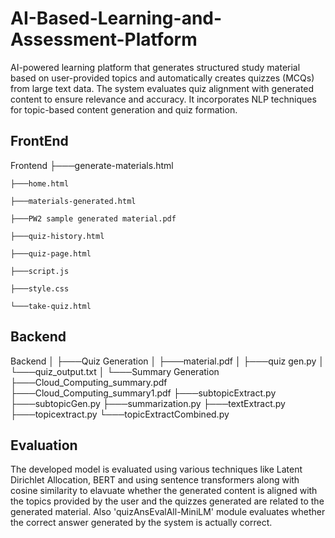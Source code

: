 # AI-Based-Learning-and-Assessment-Platform
AI-powered learning platform that generates structured study material based on user-provided topics and automatically creates quizzes (MCQs) from large text data. The system evaluates quiz alignment with generated content to ensure relevance and accuracy. It incorporates NLP techniques for topic-based content generation and quiz formation.

## FrontEnd
  Frontend
    ├───generate-materials.html
    
    ├───home.html
    
    ├───materials-generated.html
    
    ├───PW2 sample generated material.pdf
    
    ├───quiz-history.html
    
    ├───quiz-page.html
    
    ├───script.js
    
    ├───style.css
    
    └───take-quiz.html
    

## Backend
  Backend
    │
    ├───Quiz Generation
    │   ├───material.pdf
    │   ├───quiz gen.py
    │   └───quiz_output.txt
    │
    └───Summary Generation
        ├───Cloud_Computing_summary.pdf
        ├───Cloud_Computing_summary1.pdf
        ├───subtopicExtract.py
        ├───subtopicGen.py
        ├───summarization.py
        ├───textExtract.py
        ├───topicextract.py
        └───topicExtractCombined.py

## Evaluation
The developed model is evaluated using various techniques like Latent Dirichlet Allocation, BERT and using sentence transformers along with cosine similarity to elavuate whether the generated content is aligned with the topics provided by the user and the quizzes generated are related to the generated material. Also 'quizAnsEvalAll-MiniLM' module evaluates whether the correct answer generated by the system is actually correct.

